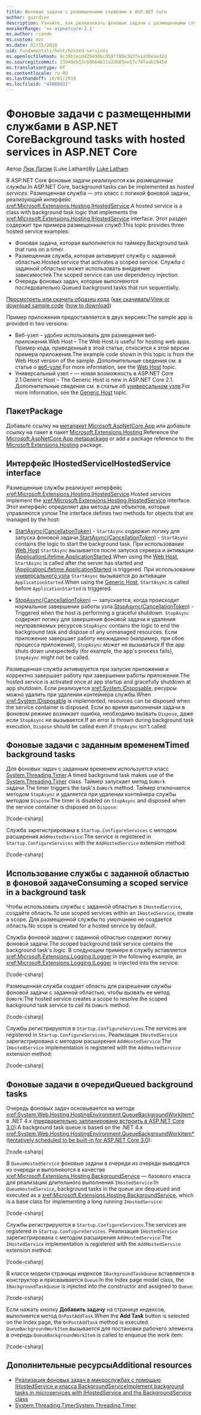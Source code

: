 ```yaml
---
title: Фоновые задачи с размещенными службами в ASP.NET Core
author: guardrex
description: Узнайте, как реализовать фоновые задачи с размещенными службами в ASP.NET Core.
monikerRange: '>= aspnetcore-2.1'
ms.author: riande
ms.custom: mvc
ms.date: 02/15/2018
uid: fundamentals/host/hosted-services
ms.openlocfilehash: 9c38b1e1d429498bcd59f780e3d3fe1a50eae32d
ms.sourcegitcommit: 13940eb53c68664b11a2d685ee17c78faab1945d
ms.translationtype: HT
ms.contentlocale: ru-RU
ms.lasthandoff: 10/01/2018
ms.locfileid: "47860931"
---
```

# <a name="background-tasks-with-hosted-services-in-aspnet-core"></a><span data-ttu-id="78dd5-103">Фоновые задачи с размещенными службами в ASP.NET Core</span><span class="sxs-lookup"><span data-stu-id="78dd5-103">Background tasks with hosted services in ASP.NET Core</span></span>

<span data-ttu-id="78dd5-104">Автор [Люк Латэм](https://github.com/guardrex) (Luke Latham)</span><span class="sxs-lookup"><span data-stu-id="78dd5-104">By [Luke Latham](https://github.com/guardrex)</span></span>

<span data-ttu-id="78dd5-105">В ASP.NET Core фоновые задачи реализуются как *размещенные службы*.</span><span class="sxs-lookup"><span data-stu-id="78dd5-105">In ASP.NET Core, background tasks can be implemented as *hosted services*.</span></span> <span data-ttu-id="78dd5-106">Размещенная служба — это класс с логикой фоновой задачи, реализующий интерфейс <xref:Microsoft.Extensions.Hosting.IHostedService>.</span><span class="sxs-lookup"><span data-stu-id="78dd5-106">A hosted service is a class with background task logic that implements the <xref:Microsoft.Extensions.Hosting.IHostedService> interface.</span></span> <span data-ttu-id="78dd5-107">Этот раздел содержит три примера размещенных служб:</span><span class="sxs-lookup"><span data-stu-id="78dd5-107">This topic provides three hosted service examples:</span></span>

* <span data-ttu-id="78dd5-108">Фоновая задача, которая выполняется по таймеру.</span><span class="sxs-lookup"><span data-stu-id="78dd5-108">Background task that runs on a timer.</span></span>
* <span data-ttu-id="78dd5-109">Размещенная служба, которая активирует службу с заданной областью.</span><span class="sxs-lookup"><span data-stu-id="78dd5-109">Hosted service that activates a scoped service.</span></span> <span data-ttu-id="78dd5-110">Служба с заданной областью может использовать внедрение зависимостей.</span><span class="sxs-lookup"><span data-stu-id="78dd5-110">The scoped service can use dependency injection.</span></span>
* <span data-ttu-id="78dd5-111">Очередь фоновых задач, которые выполняются последовательно.</span><span class="sxs-lookup"><span data-stu-id="78dd5-111">Queued background tasks that run sequentially.</span></span>

<span data-ttu-id="78dd5-112">[Просмотреть или скачать образец кода](https://github.com/aspnet/Docs/tree/master/aspnetcore/fundamentals/host/hosted-services/samples/) ([как скачивать](xref:tutorials/index#how-to-download-a-sample))</span><span class="sxs-lookup"><span data-stu-id="78dd5-112">[View or download sample code](https://github.com/aspnet/Docs/tree/master/aspnetcore/fundamentals/host/hosted-services/samples/) ([how to download](xref:tutorials/index#how-to-download-a-sample))</span></span>

<span data-ttu-id="78dd5-113">Пример приложения предоставляется в двух версиях:</span><span class="sxs-lookup"><span data-stu-id="78dd5-113">The sample app is provided in two versions:</span></span>

* <span data-ttu-id="78dd5-114">Веб-узел &ndash; удобно использовать для размещения веб-приложений.</span><span class="sxs-lookup"><span data-stu-id="78dd5-114">Web Host &ndash; The Web Host is useful for hosting web apps.</span></span> <span data-ttu-id="78dd5-115">Пример кода, приведенный в этой статье, относится к этой версии примера приложения.</span><span class="sxs-lookup"><span data-stu-id="78dd5-115">The example code shown in this topic is from the Web Host version of the sample.</span></span> <span data-ttu-id="78dd5-116">Дополнительные сведения см. в статье о [веб-узле](xref:fundamentals/host/web-host).</span><span class="sxs-lookup"><span data-stu-id="78dd5-116">For more information, see the [Web Host](xref:fundamentals/host/web-host) topic.</span></span>
* <span data-ttu-id="78dd5-117">Универсальный узел &ndash; — новая возможность в ASP.NET Core 2.1.</span><span class="sxs-lookup"><span data-stu-id="78dd5-117">Generic Host &ndash; The Generic Host is new in ASP.NET Core 2.1.</span></span> <span data-ttu-id="78dd5-118">Дополнительные сведения см. в статье об [универсальном узле](xref:fundamentals/host/generic-host).</span><span class="sxs-lookup"><span data-stu-id="78dd5-118">For more information, see the [Generic Host](xref:fundamentals/host/generic-host) topic.</span></span>

## <a name="package"></a><span data-ttu-id="78dd5-119">Пакет</span><span class="sxs-lookup"><span data-stu-id="78dd5-119">Package</span></span>

<span data-ttu-id="78dd5-120">Добавьте ссылку на [метапакет Microsoft.AspNetCore.App](xref:fundamentals/metapackage-app) или добавьте ссылку на пакет в пакет [Microsoft.Extensions.Hosting](https://www.nuget.org/packages/Microsoft.Extensions.Hosting).</span><span class="sxs-lookup"><span data-stu-id="78dd5-120">Reference the [Microsoft.AspNetCore.App metapackage](xref:fundamentals/metapackage-app) or add a package reference to the [Microsoft.Extensions.Hosting](https://www.nuget.org/packages/Microsoft.Extensions.Hosting) package.</span></span>

## <a name="ihostedservice-interface"></a><span data-ttu-id="78dd5-121">Интерфейс IHostedService</span><span class="sxs-lookup"><span data-stu-id="78dd5-121">IHostedService interface</span></span>

<span data-ttu-id="78dd5-122">Размещенные службы реализуют интерфейс <xref:Microsoft.Extensions.Hosting.IHostedService>.</span><span class="sxs-lookup"><span data-stu-id="78dd5-122">Hosted services implement the <xref:Microsoft.Extensions.Hosting.IHostedService> interface.</span></span> <span data-ttu-id="78dd5-123">Этот интерфейс определяет два метода для объектов, которые управляются узлом:</span><span class="sxs-lookup"><span data-stu-id="78dd5-123">The interface defines two methods for objects that are managed by the host:</span></span>

* <span data-ttu-id="78dd5-124">[StartAsync(CancellationToken)](xref:Microsoft.Extensions.Hosting.IHostedService.StartAsync*) - `StartAsync` содержит логику для запуска фоновой задачи.</span><span class="sxs-lookup"><span data-stu-id="78dd5-124">[StartAsync(CancellationToken)](xref:Microsoft.Extensions.Hosting.IHostedService.StartAsync*) - `StartAsync` contains the logic to start the background task.</span></span> <span data-ttu-id="78dd5-125">При использовании [Web Host](xref:fundamentals/host/web-host) `StartAsync` вызывается после запуска сервера и активации [IApplicationLifetime.ApplicationStarted](xref:Microsoft.AspNetCore.Hosting.IApplicationLifetime.ApplicationStarted*).</span><span class="sxs-lookup"><span data-stu-id="78dd5-125">When using the [Web Host](xref:fundamentals/host/web-host), `StartAsync` is called after the server has started and [IApplicationLifetime.ApplicationStarted](xref:Microsoft.AspNetCore.Hosting.IApplicationLifetime.ApplicationStarted*) is triggered.</span></span> <span data-ttu-id="78dd5-126">При использовании [универсального узла](xref:fundamentals/host/generic-host) `StartAsync` вызывается до активации `ApplicationStarted`.</span><span class="sxs-lookup"><span data-stu-id="78dd5-126">When using the [Generic Host](xref:fundamentals/host/generic-host), `StartAsync` is called before `ApplicationStarted` is triggered.</span></span>

* <span data-ttu-id="78dd5-127">[StopAsync(CancellationToken)](xref:Microsoft.Extensions.Hosting.IHostedService.StopAsync*) — запускается, когда происходит нормальное завершение работы узла.</span><span class="sxs-lookup"><span data-stu-id="78dd5-127">[StopAsync(CancellationToken)](xref:Microsoft.Extensions.Hosting.IHostedService.StopAsync*) - Triggered when the host is performing a graceful shutdown.</span></span> <span data-ttu-id="78dd5-128">`StopAsync` содержит логику для завершения фоновой задачи и удаления неуправляемых ресурсов.</span><span class="sxs-lookup"><span data-stu-id="78dd5-128">`StopAsync` contains the logic to end the background task and dispose of any unmanaged resources.</span></span> <span data-ttu-id="78dd5-129">Если приложение завершает работу неожиданно (например, при сбое процесса приложения), `StopAsync` может не вызываться.</span><span class="sxs-lookup"><span data-stu-id="78dd5-129">If the app shuts down unexpectedly (for example, the app's process fails), `StopAsync` might not be called.</span></span>

<span data-ttu-id="78dd5-130">Размещенная служба активируется при запуске приложения и корректно завершает работу при завершении работы приложения.</span><span class="sxs-lookup"><span data-stu-id="78dd5-130">The hosted service is activated once at app startup and gracefully shutdown at app shutdown.</span></span> <span data-ttu-id="78dd5-131">Если реализуется <xref:System.IDisposable>, ресурсы можно удалить при удалении контейнера службы.</span><span class="sxs-lookup"><span data-stu-id="78dd5-131">When <xref:System.IDisposable> is implemented, resources can be disposed when the service container is disposed.</span></span> <span data-ttu-id="78dd5-132">Если во время выполнения задачи в фоновом режиме возникает ошибка, необходимо вызвать `Dispose`, даже если `StopAsync` не вызывается.</span><span class="sxs-lookup"><span data-stu-id="78dd5-132">If an error is thrown during background task execution, `Dispose` should be called even if `StopAsync` isn't called.</span></span>

## <a name="timed-background-tasks"></a><span data-ttu-id="78dd5-133">Фоновые задачи с заданным временем</span><span class="sxs-lookup"><span data-stu-id="78dd5-133">Timed background tasks</span></span>

<span data-ttu-id="78dd5-134">Для фоновых задач с заданным временем используется класс [System.Threading.Timer](xref:System.Threading.Timer).</span><span class="sxs-lookup"><span data-stu-id="78dd5-134">A timed background task makes use of the [System.Threading.Timer](xref:System.Threading.Timer) class.</span></span> <span data-ttu-id="78dd5-135">Таймер запускает метод `DoWork` задачи.</span><span class="sxs-lookup"><span data-stu-id="78dd5-135">The timer triggers the task's `DoWork` method.</span></span> <span data-ttu-id="78dd5-136">Таймер отключается методом `StopAsync` и удаляется при удалении контейнера службы методом `Dispose`:</span><span class="sxs-lookup"><span data-stu-id="78dd5-136">The timer is disabled on `StopAsync` and disposed when the service container is disposed on `Dispose`:</span></span>

[!code-csharp[](hosted-services/samples/2.x/BackgroundTasksSample-WebHost/Services/TimedHostedService.cs?name=snippet1&highlight=15-16,30,37)]

<span data-ttu-id="78dd5-137">Служба зарегистрирована в `Startup.ConfigureServices` с методом расширения `AddHostedService`:</span><span class="sxs-lookup"><span data-stu-id="78dd5-137">The service is registered in `Startup.ConfigureServices` with the `AddHostedService` extension method:</span></span>

[!code-csharp[](hosted-services/samples/2.x/BackgroundTasksSample-WebHost/Startup.cs?name=snippet1)]

## <a name="consuming-a-scoped-service-in-a-background-task"></a><span data-ttu-id="78dd5-138">Использование службы с заданной областью в фоновой задаче</span><span class="sxs-lookup"><span data-stu-id="78dd5-138">Consuming a scoped service in a background task</span></span>

<span data-ttu-id="78dd5-139">Чтобы использовать службы с заданной областью в `IHostedService`, создайте область.</span><span class="sxs-lookup"><span data-stu-id="78dd5-139">To use scoped services within an `IHostedService`, create a scope.</span></span> <span data-ttu-id="78dd5-140">Для размещенной службы по умолчанию не создается область.</span><span class="sxs-lookup"><span data-stu-id="78dd5-140">No scope is created for a hosted service by default.</span></span>

<span data-ttu-id="78dd5-141">Служба фоновой задачи с заданной областью содержит логику фоновой задачи.</span><span class="sxs-lookup"><span data-stu-id="78dd5-141">The scoped background task service contains the background task's logic.</span></span> <span data-ttu-id="78dd5-142">В следующем примере в службу вставляется <xref:Microsoft.Extensions.Logging.ILogger>:</span><span class="sxs-lookup"><span data-stu-id="78dd5-142">In the following example, an <xref:Microsoft.Extensions.Logging.ILogger> is injected into the service:</span></span>

[!code-csharp[](hosted-services/samples/2.x/BackgroundTasksSample-WebHost/Services/ScopedProcessingService.cs?name=snippet1)]

<span data-ttu-id="78dd5-143">Размещенная служба создает область для разрешения службы фоновой задачи с заданной областью, чтобы вызвать ее метод `DoWork`:</span><span class="sxs-lookup"><span data-stu-id="78dd5-143">The hosted service creates a scope to resolve the scoped background task service to call its `DoWork` method:</span></span>

[!code-csharp[](hosted-services/samples/2.x/BackgroundTasksSample-WebHost/Services/ConsumeScopedServiceHostedService.cs?name=snippet1&highlight=29-36)]

<span data-ttu-id="78dd5-144">Службы регистрируются в `Startup.ConfigureServices`.</span><span class="sxs-lookup"><span data-stu-id="78dd5-144">The services are registered in `Startup.ConfigureServices`.</span></span> <span data-ttu-id="78dd5-145">Реализация `IHostedService` зарегистрирована с методом расширения `AddHostedService`:</span><span class="sxs-lookup"><span data-stu-id="78dd5-145">The `IHostedService` implementation is registered with the `AddHostedService` extension method:</span></span>

[!code-csharp[](hosted-services/samples/2.x/BackgroundTasksSample-WebHost/Startup.cs?name=snippet2)]

## <a name="queued-background-tasks"></a><span data-ttu-id="78dd5-146">Фоновые задачи в очереди</span><span class="sxs-lookup"><span data-stu-id="78dd5-146">Queued background tasks</span></span>

<span data-ttu-id="78dd5-147">Очередь фоновых задач основывается на методе <xref:System.Web.Hosting.HostingEnvironment.QueueBackgroundWorkItem*> в .NET 4.x ([предварительно запланировано встроить в ASP.NET Core 3.0](https://github.com/aspnet/Hosting/issues/1280)):</span><span class="sxs-lookup"><span data-stu-id="78dd5-147">A background task queue is based on the .NET 4.x <xref:System.Web.Hosting.HostingEnvironment.QueueBackgroundWorkItem*> ([tentatively scheduled to be built-in for ASP.NET Core 3.0](https://github.com/aspnet/Hosting/issues/1280)):</span></span>

[!code-csharp[](hosted-services/samples/2.x/BackgroundTasksSample-WebHost/Services/BackgroundTaskQueue.cs?name=snippet1)]

<span data-ttu-id="78dd5-148">В `QueueHostedService` фоновые задачи в очереди из очереди выводятся из очереди и выполняются в качестве <xref:Microsoft.Extensions.Hosting.BackgroundService> — базового класса для реализации длительного выполнения `IHostedService`:</span><span class="sxs-lookup"><span data-stu-id="78dd5-148">In `QueueHostedService`, background tasks in the queue are dequeued and executed as a <xref:Microsoft.Extensions.Hosting.BackgroundService>, which is a base class for implementing a long running `IHostedService`:</span></span>

[!code-csharp[](hosted-services/samples/2.x/BackgroundTasksSample-WebHost/Services/QueuedHostedService.cs?name=snippet1&highlight=21,25)]

<span data-ttu-id="78dd5-149">Службы регистрируются в `Startup.ConfigureServices`.</span><span class="sxs-lookup"><span data-stu-id="78dd5-149">The services are registered in `Startup.ConfigureServices`.</span></span> <span data-ttu-id="78dd5-150">Реализация `IHostedService` зарегистрирована с методом расширения `AddHostedService`:</span><span class="sxs-lookup"><span data-stu-id="78dd5-150">The `IHostedService` implementation is registered with the `AddHostedService` extension method:</span></span>

[!code-csharp[](hosted-services/samples/2.x/BackgroundTasksSample-WebHost/Startup.cs?name=snippet3)]

<span data-ttu-id="78dd5-151">В классе модели страницы индексов `IBackgroundTaskQueue` вставляется в конструктор и присваивается `Queue`:</span><span class="sxs-lookup"><span data-stu-id="78dd5-151">In the Index page model class, the `IBackgroundTaskQueue` is injected into the constructor and assigned to `Queue`:</span></span>

[!code-csharp[](hosted-services/samples/2.x/BackgroundTasksSample-WebHost/Pages/Index.cshtml.cs?name=snippet1)]

<span data-ttu-id="78dd5-152">Если нажать кнопку **Добавить задачу** на странице индексов, выполняется метод `OnPostAddTask`.</span><span class="sxs-lookup"><span data-stu-id="78dd5-152">When the **Add Task** button is selected on the Index page, the `OnPostAddTask` method is executed.</span></span> <span data-ttu-id="78dd5-153">`QueueBackgroundWorkItem` вызывается для постановки рабочего элемента в очередь:</span><span class="sxs-lookup"><span data-stu-id="78dd5-153">`QueueBackgroundWorkItem` is called to enqueue the work item:</span></span>

[!code-csharp[](hosted-services/samples/2.x/BackgroundTasksSample-WebHost/Pages/Index.cshtml.cs?name=snippet2)]

## <a name="additional-resources"></a><span data-ttu-id="78dd5-154">Дополнительные ресурсы</span><span class="sxs-lookup"><span data-stu-id="78dd5-154">Additional resources</span></span>

* [<span data-ttu-id="78dd5-155">Реализация фоновых задач в микрослужбах с помощью IHostedService и класса BackgroundService</span><span class="sxs-lookup"><span data-stu-id="78dd5-155">Implement background tasks in microservices with IHostedService and the BackgroundService class</span></span>](/dotnet/standard/microservices-architecture/multi-container-microservice-net-applications/background-tasks-with-ihostedservice)
* [<span data-ttu-id="78dd5-156">System.Threading.Timer</span><span class="sxs-lookup"><span data-stu-id="78dd5-156">System.Threading.Timer</span></span>](xref:System.Threading.Timer)
